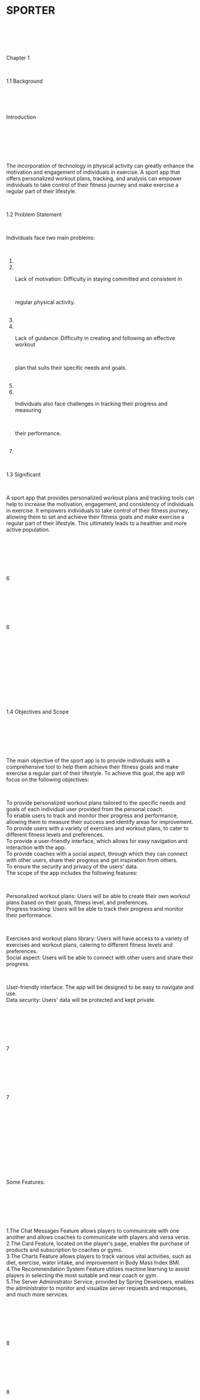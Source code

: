 # SPORTER
<div title="Page 7">&nbsp; &nbsp; &nbsp; &nbsp; &nbsp; &nbsp;&nbsp;<div>&nbsp; &nbsp; &nbsp; &nbsp; &nbsp; &nbsp; &nbsp; &nbsp;&nbsp;<div>&nbsp; &nbsp; &nbsp; &nbsp; &nbsp; &nbsp; &nbsp; &nbsp; &nbsp; &nbsp;&nbsp;<div>&nbsp; &nbsp; &nbsp; &nbsp; &nbsp; &nbsp; &nbsp; &nbsp; &nbsp; &nbsp; &nbsp; &nbsp;&nbsp;<p>Chapter 1</p>&nbsp; &nbsp; &nbsp; &nbsp; &nbsp; &nbsp; &nbsp; &nbsp; &nbsp; &nbsp; &nbsp; &nbsp;<p>1.1&nbsp;Background</p>&nbsp; &nbsp; &nbsp; &nbsp; &nbsp; &nbsp; &nbsp; &nbsp; &nbsp; &nbsp;&nbsp;</div>&nbsp; &nbsp; &nbsp; &nbsp; &nbsp; &nbsp; &nbsp; &nbsp; &nbsp; &nbsp;<div>&nbsp; &nbsp; &nbsp; &nbsp; &nbsp; &nbsp; &nbsp; &nbsp; &nbsp; &nbsp; &nbsp; &nbsp;&nbsp;<p>Introduction</p>&nbsp; &nbsp; &nbsp; &nbsp; &nbsp; &nbsp; &nbsp; &nbsp; &nbsp; &nbsp;&nbsp;</div>&nbsp; &nbsp; &nbsp; &nbsp; &nbsp; &nbsp; &nbsp; &nbsp;&nbsp;</div>&nbsp; &nbsp; &nbsp; &nbsp; &nbsp; &nbsp; &nbsp; &nbsp; &nbsp; &nbsp; &nbsp; &nbsp; &nbsp; &nbsp; &nbsp; &nbsp; &nbsp; &nbsp; &nbsp; &nbsp; &nbsp; &nbsp; &nbsp; &nbsp; &nbsp;<div>&nbsp; &nbsp; &nbsp; &nbsp; &nbsp; &nbsp; &nbsp; &nbsp; &nbsp; &nbsp;&nbsp;<div>&nbsp; &nbsp; &nbsp; &nbsp; &nbsp; &nbsp; &nbsp; &nbsp; &nbsp; &nbsp; &nbsp; &nbsp;&nbsp;<p>The incorporation of technology in physical activity can greatly enhance the motivation and engagement of individuals in exercise. A sport app that offers personalized workout plans, tracking, and analysis can empower individuals to take control of their fitness journey and make exercise a regular part of their lifestyle.</p>&nbsp; &nbsp; &nbsp; &nbsp; &nbsp; &nbsp; &nbsp; &nbsp; &nbsp; &nbsp; &nbsp; &nbsp;<p>1.2&nbsp;Problem Statement</p>&nbsp; &nbsp; &nbsp; &nbsp; &nbsp; &nbsp; &nbsp; &nbsp; &nbsp; &nbsp; &nbsp; &nbsp;<p>Individuals face two main problems:</p>&nbsp; &nbsp; &nbsp; &nbsp; &nbsp; &nbsp; &nbsp; &nbsp; &nbsp; &nbsp; &nbsp; &nbsp;<ol>
                    <li>&nbsp; &nbsp; &nbsp; &nbsp; &nbsp; &nbsp; &nbsp; &nbsp; &nbsp; &nbsp; &nbsp; &nbsp; &nbsp; &nbsp;&nbsp;</li>
                    <li>&nbsp; &nbsp; &nbsp; &nbsp; &nbsp; &nbsp; &nbsp; &nbsp; &nbsp; &nbsp; &nbsp; &nbsp; &nbsp; &nbsp; &nbsp; &nbsp;&nbsp;<p>Lack of motivation: Difficulty in staying committed and consistent in</p>&nbsp; &nbsp; &nbsp; &nbsp; &nbsp; &nbsp; &nbsp; &nbsp; &nbsp; &nbsp; &nbsp; &nbsp; &nbsp; &nbsp; &nbsp; &nbsp;<p>regular physical activity.</p>&nbsp; &nbsp; &nbsp; &nbsp; &nbsp; &nbsp; &nbsp; &nbsp; &nbsp; &nbsp; &nbsp; &nbsp; &nbsp; &nbsp;&nbsp;</li>
                    <li>&nbsp; &nbsp; &nbsp; &nbsp; &nbsp; &nbsp; &nbsp; &nbsp; &nbsp; &nbsp; &nbsp; &nbsp; &nbsp; &nbsp;</li>
                    <li>&nbsp; &nbsp; &nbsp; &nbsp; &nbsp; &nbsp; &nbsp; &nbsp; &nbsp; &nbsp; &nbsp; &nbsp; &nbsp; &nbsp; &nbsp; &nbsp;&nbsp;<p>Lack of guidance: Difficulty in creating and following an effective workout</p>&nbsp; &nbsp; &nbsp; &nbsp; &nbsp; &nbsp; &nbsp; &nbsp; &nbsp; &nbsp; &nbsp; &nbsp; &nbsp; &nbsp; &nbsp; &nbsp;<p>plan that suits their specific needs and goals.</p>&nbsp; &nbsp; &nbsp; &nbsp; &nbsp; &nbsp; &nbsp; &nbsp; &nbsp; &nbsp; &nbsp; &nbsp; &nbsp; &nbsp;&nbsp;</li>
                    <li>&nbsp; &nbsp; &nbsp; &nbsp; &nbsp; &nbsp; &nbsp; &nbsp; &nbsp; &nbsp; &nbsp; &nbsp; &nbsp; &nbsp;</li>
                    <li>&nbsp; &nbsp; &nbsp; &nbsp; &nbsp; &nbsp; &nbsp; &nbsp; &nbsp; &nbsp; &nbsp; &nbsp; &nbsp; &nbsp; &nbsp; &nbsp;&nbsp;<p>Individuals also face challenges in tracking their progress and measuring</p>&nbsp; &nbsp; &nbsp; &nbsp; &nbsp; &nbsp; &nbsp; &nbsp; &nbsp; &nbsp; &nbsp; &nbsp; &nbsp; &nbsp; &nbsp; &nbsp;<p>their performance.</p>&nbsp; &nbsp; &nbsp; &nbsp; &nbsp; &nbsp; &nbsp; &nbsp; &nbsp; &nbsp; &nbsp; &nbsp; &nbsp; &nbsp;&nbsp;</li>
                    <li>&nbsp; &nbsp; &nbsp; &nbsp; &nbsp; &nbsp; &nbsp; &nbsp; &nbsp; &nbsp; &nbsp; &nbsp;&nbsp;</li>
                </ol>&nbsp; &nbsp; &nbsp; &nbsp; &nbsp; &nbsp; &nbsp; &nbsp; &nbsp; &nbsp; &nbsp; &nbsp;<p>1.3&nbsp;Significant</p>&nbsp; &nbsp; &nbsp; &nbsp; &nbsp; &nbsp; &nbsp; &nbsp; &nbsp; &nbsp; &nbsp; &nbsp;<p>A sport app that provides personalized workout plans and tracking tools can help to increase the motivation, engagement, and consistency of individuals in exercise. It empowers individuals to take control of their fitness journey, allowing them to set and achieve their fitness goals and make exercise a regular part of their lifestyle. This ultimately leads to a healthier and more active population.</p>&nbsp; &nbsp; &nbsp; &nbsp; &nbsp; &nbsp; &nbsp; &nbsp; &nbsp; &nbsp;&nbsp;</div>&nbsp; &nbsp; &nbsp; &nbsp; &nbsp; &nbsp; &nbsp; &nbsp;&nbsp;</div>&nbsp; &nbsp; &nbsp; &nbsp; &nbsp; &nbsp; &nbsp; &nbsp; &nbsp; &nbsp; &nbsp; &nbsp; &nbsp; &nbsp; &nbsp; &nbsp; &nbsp; &nbsp; &nbsp; &nbsp; &nbsp; &nbsp; &nbsp; &nbsp; &nbsp;<div>&nbsp; &nbsp; &nbsp; &nbsp; &nbsp; &nbsp; &nbsp; &nbsp; &nbsp; &nbsp;&nbsp;<div>&nbsp; &nbsp; &nbsp; &nbsp; &nbsp; &nbsp; &nbsp; &nbsp; &nbsp; &nbsp; &nbsp; &nbsp;&nbsp;<p>6</p>&nbsp; &nbsp; &nbsp; &nbsp; &nbsp; &nbsp; &nbsp; &nbsp; &nbsp; &nbsp;&nbsp;</div>&nbsp; &nbsp; &nbsp; &nbsp; &nbsp; &nbsp; &nbsp; &nbsp;&nbsp;</div>&nbsp; &nbsp; &nbsp; &nbsp; &nbsp; &nbsp; &nbsp; &nbsp;<div>&nbsp; &nbsp; &nbsp; &nbsp; &nbsp; &nbsp; &nbsp; &nbsp; &nbsp; &nbsp;&nbsp;<div>&nbsp; &nbsp; &nbsp; &nbsp; &nbsp; &nbsp; &nbsp; &nbsp; &nbsp; &nbsp; &nbsp; &nbsp;&nbsp;<p>6</p>&nbsp; &nbsp; &nbsp; &nbsp; &nbsp; &nbsp; &nbsp; &nbsp; &nbsp; &nbsp;&nbsp;</div>&nbsp; &nbsp; &nbsp; &nbsp; &nbsp; &nbsp; &nbsp; &nbsp;&nbsp;</div>&nbsp; &nbsp; &nbsp; &nbsp; &nbsp; &nbsp;&nbsp;</div>&nbsp; &nbsp; &nbsp; &nbsp;&nbsp;</div>
<p>&nbsp; &nbsp; &nbsp; &nbsp;</p>
<div title="Page 8">&nbsp; &nbsp; &nbsp; &nbsp; &nbsp; &nbsp;&nbsp;<div>&nbsp; &nbsp; &nbsp; &nbsp; &nbsp; &nbsp; &nbsp; &nbsp;&nbsp;<div>&nbsp; &nbsp; &nbsp; &nbsp; &nbsp; &nbsp; &nbsp; &nbsp; &nbsp; &nbsp;&nbsp;<div>&nbsp; &nbsp; &nbsp; &nbsp; &nbsp; &nbsp; &nbsp; &nbsp; &nbsp; &nbsp; &nbsp; &nbsp;&nbsp;<p>1.4&nbsp;Objectives and Scope</p>&nbsp; &nbsp; &nbsp; &nbsp; &nbsp; &nbsp; &nbsp; &nbsp; &nbsp; &nbsp;&nbsp;</div>&nbsp; &nbsp; &nbsp; &nbsp; &nbsp; &nbsp; &nbsp; &nbsp;&nbsp;</div>&nbsp; &nbsp; &nbsp; &nbsp; &nbsp; &nbsp; &nbsp; &nbsp; &nbsp; &nbsp; &nbsp; &nbsp; &nbsp; &nbsp; &nbsp; &nbsp;&nbsp;<div>&nbsp; &nbsp; &nbsp; &nbsp; &nbsp; &nbsp; &nbsp; &nbsp; &nbsp; &nbsp;&nbsp;<div>&nbsp; &nbsp; &nbsp; &nbsp; &nbsp; &nbsp; &nbsp; &nbsp; &nbsp; &nbsp; &nbsp; &nbsp;&nbsp;<p>The main objective of the sport app is to provide individuals with a comprehensive tool to help them achieve their fitness goals and make exercise a regular part of their lifestyle. To achieve this goal, the app will focus on the following objectives:</p>&nbsp; &nbsp; &nbsp; &nbsp; &nbsp; &nbsp; &nbsp; &nbsp; &nbsp; &nbsp; &nbsp; &nbsp;<p>To provide personalized workout plans tailored to the specific needs and goals of each individual user provided from the personal coach.<br>To enable users to track and monitor their progress and performance, allowing them to measure their success and identify areas for improvement.<br>To provide users with a variety of exercises and workout plans, to cater to different fitness levels and preferences.<br>To provide a user-friendly interface, which allows for easy navigation and interaction with the app.<br>To provide coaches with a social aspect, through which they can connect with other users, share their progress and get inspiration from others.<br>To ensure the security and privacy of the users&apos; data.<br>The scope of the app includes the following features:</p>&nbsp; &nbsp; &nbsp; &nbsp; &nbsp; &nbsp; &nbsp; &nbsp; &nbsp; &nbsp; &nbsp; &nbsp;<p>Personalized workout plans: Users will be able to create their own workout plans based on their goals, fitness level, and preferences.<br>Progress tracking: Users will be able to track their progress and monitor their performance.</p>&nbsp; &nbsp; &nbsp; &nbsp; &nbsp; &nbsp; &nbsp; &nbsp; &nbsp; &nbsp; &nbsp; &nbsp;<p>Exercises and workout plans library: Users will have access to a variety of exercises and workout plans, catering to different fitness levels and preferences.<br>Social aspect: Users will be able to connect with other users and share their progress.</p>&nbsp; &nbsp; &nbsp; &nbsp; &nbsp; &nbsp; &nbsp; &nbsp; &nbsp; &nbsp; &nbsp; &nbsp;<p>User-friendly interface: The app will be designed to be easy to navigate and use.<br>Data security: Users&apos; data will be protected and kept private.</p>&nbsp; &nbsp; &nbsp; &nbsp; &nbsp; &nbsp; &nbsp; &nbsp; &nbsp; &nbsp;&nbsp;</div>&nbsp; &nbsp; &nbsp; &nbsp; &nbsp; &nbsp; &nbsp; &nbsp;&nbsp;</div>&nbsp; &nbsp; &nbsp; &nbsp; &nbsp; &nbsp; &nbsp; &nbsp;<div>&nbsp; &nbsp; &nbsp; &nbsp; &nbsp; &nbsp; &nbsp; &nbsp; &nbsp; &nbsp;&nbsp;<div>&nbsp; &nbsp; &nbsp; &nbsp; &nbsp; &nbsp; &nbsp; &nbsp; &nbsp; &nbsp; &nbsp; &nbsp;&nbsp;<p>7</p>&nbsp; &nbsp; &nbsp; &nbsp; &nbsp; &nbsp; &nbsp; &nbsp; &nbsp; &nbsp;&nbsp;</div>&nbsp; &nbsp; &nbsp; &nbsp; &nbsp; &nbsp; &nbsp; &nbsp;&nbsp;</div>&nbsp; &nbsp; &nbsp; &nbsp; &nbsp; &nbsp; &nbsp; &nbsp;<div>&nbsp; &nbsp; &nbsp; &nbsp; &nbsp; &nbsp; &nbsp; &nbsp; &nbsp; &nbsp;&nbsp;<div>&nbsp; &nbsp; &nbsp; &nbsp; &nbsp; &nbsp; &nbsp; &nbsp; &nbsp; &nbsp; &nbsp; &nbsp;&nbsp;<p>7</p>&nbsp; &nbsp; &nbsp; &nbsp; &nbsp; &nbsp; &nbsp; &nbsp; &nbsp; &nbsp;&nbsp;</div>&nbsp; &nbsp; &nbsp; &nbsp; &nbsp; &nbsp; &nbsp; &nbsp;&nbsp;</div>&nbsp; &nbsp; &nbsp; &nbsp; &nbsp; &nbsp;&nbsp;</div>&nbsp; &nbsp; &nbsp; &nbsp;&nbsp;</div>
<p>&nbsp; &nbsp; &nbsp; &nbsp;</p>
<div title="Page 9">&nbsp; &nbsp; &nbsp; &nbsp; &nbsp; &nbsp;&nbsp;<div>&nbsp; &nbsp; &nbsp; &nbsp; &nbsp; &nbsp; &nbsp; &nbsp;&nbsp;<div>&nbsp; &nbsp; &nbsp; &nbsp; &nbsp; &nbsp; &nbsp; &nbsp; &nbsp; &nbsp;&nbsp;<div>&nbsp; &nbsp; &nbsp; &nbsp; &nbsp; &nbsp; &nbsp; &nbsp; &nbsp; &nbsp; &nbsp; &nbsp;&nbsp;<p>Some Features:</p>&nbsp; &nbsp; &nbsp; &nbsp; &nbsp; &nbsp; &nbsp; &nbsp; &nbsp; &nbsp;&nbsp;</div>&nbsp; &nbsp; &nbsp; &nbsp; &nbsp; &nbsp; &nbsp; &nbsp;&nbsp;</div>&nbsp; &nbsp; &nbsp; &nbsp; &nbsp; &nbsp; &nbsp; &nbsp;<div>&nbsp; &nbsp; &nbsp; &nbsp; &nbsp; &nbsp; &nbsp; &nbsp; &nbsp; &nbsp;&nbsp;<div>&nbsp; &nbsp; &nbsp; &nbsp; &nbsp; &nbsp; &nbsp; &nbsp; &nbsp; &nbsp; &nbsp; &nbsp;&nbsp;<p>1.The Chat Messages Feature allows players to communicate with one another and allows coaches to communicate with players and versa verse. 2.The Card Feature, located on the player&apos;s page, enables the purchase of products and subscription to coaches or gyms.<br>3.The Charts Feature allows players to track various vital activities, such as diet, exercise, water intake, and improvement in Body Mass Index BMI. 4.The Recommendation System Feature utilizes machine learning to assist players in selecting the most suitable and near coach or gym.<br>5.The Server Administrator Service, provided by Spring Developers, enables the administrator to monitor and visualize server requests and responses, and much more services.</p>&nbsp; &nbsp; &nbsp; &nbsp; &nbsp; &nbsp; &nbsp; &nbsp; &nbsp; &nbsp;&nbsp;</div>&nbsp; &nbsp; &nbsp; &nbsp; &nbsp; &nbsp; &nbsp; &nbsp;&nbsp;</div>&nbsp; &nbsp; &nbsp; &nbsp; &nbsp; &nbsp; &nbsp; &nbsp;<div>&nbsp; &nbsp; &nbsp; &nbsp; &nbsp; &nbsp; &nbsp; &nbsp; &nbsp; &nbsp;&nbsp;<div>&nbsp; &nbsp; &nbsp; &nbsp; &nbsp; &nbsp; &nbsp; &nbsp; &nbsp; &nbsp; &nbsp; &nbsp;&nbsp;<p>8</p>&nbsp; &nbsp; &nbsp; &nbsp; &nbsp; &nbsp; &nbsp; &nbsp; &nbsp; &nbsp;&nbsp;</div>&nbsp; &nbsp; &nbsp; &nbsp; &nbsp; &nbsp; &nbsp; &nbsp;&nbsp;</div>&nbsp; &nbsp; &nbsp; &nbsp; &nbsp; &nbsp; &nbsp; &nbsp;<div>&nbsp; &nbsp; &nbsp; &nbsp; &nbsp; &nbsp; &nbsp; &nbsp; &nbsp; &nbsp;&nbsp;<div>&nbsp; &nbsp; &nbsp; &nbsp; &nbsp; &nbsp; &nbsp; &nbsp; &nbsp; &nbsp; &nbsp; &nbsp;&nbsp;<p>8</p>&nbsp; &nbsp; &nbsp; &nbsp; &nbsp; &nbsp; &nbsp; &nbsp; &nbsp; &nbsp;&nbsp;</div>&nbsp; &nbsp; &nbsp; &nbsp; &nbsp; &nbsp; &nbsp; &nbsp;&nbsp;</div>&nbsp; &nbsp; &nbsp; &nbsp; &nbsp; &nbsp;&nbsp;</div>&nbsp; &nbsp; &nbsp; &nbsp;&nbsp;</div>
<p>&nbsp; &nbsp; &nbsp; &nbsp;</p>
<div title="Page 10">&nbsp; &nbsp; &nbsp; &nbsp; &nbsp; &nbsp;&nbsp;<div>&nbsp; &nbsp; &nbsp; &nbsp; &nbsp; &nbsp; &nbsp; &nbsp;&nbsp;<div>&nbsp; &nbsp; &nbsp; &nbsp; &nbsp; &nbsp; &nbsp; &nbsp; &nbsp; &nbsp;&nbsp;<div>&nbsp; &nbsp; &nbsp; &nbsp; &nbsp; &nbsp; &nbsp; &nbsp; &nbsp; &nbsp; &nbsp; &nbsp;&nbsp;<p>Chapter 2</p>&nbsp; &nbsp; &nbsp; &nbsp; &nbsp; &nbsp; &nbsp; &nbsp; &nbsp; &nbsp;&nbsp;</div>&nbsp; &nbsp; &nbsp; &nbsp; &nbsp; &nbsp; &nbsp; &nbsp;&nbsp;</div>&nbsp; &nbsp; &nbsp; &nbsp; &nbsp; &nbsp; &nbsp; &nbsp; &nbsp; &nbsp; &nbsp; &nbsp; &nbsp; &nbsp; &nbsp; &nbsp;&nbsp;<div>&nbsp; &nbsp; &nbsp; &nbsp; &nbsp; &nbsp; &nbsp; &nbsp; &nbsp; &nbsp;&nbsp;<div>&nbsp; &nbsp; &nbsp; &nbsp; &nbsp; &nbsp; &nbsp; &nbsp; &nbsp; &nbsp; &nbsp; &nbsp;&nbsp;<p>Constraints and Earlier Coursework</p>&nbsp; &nbsp; &nbsp; &nbsp; &nbsp; &nbsp; &nbsp; &nbsp; &nbsp; &nbsp; &nbsp; &nbsp;<p>2.1&nbsp;Constraints Limitations</p>&nbsp; &nbsp; &nbsp; &nbsp; &nbsp; &nbsp; &nbsp; &nbsp; &nbsp; &nbsp; &nbsp; &nbsp;<p>2.1.1 Time Limitations<br>Building the software was a time-consuming process that involved learning new technologies, researching a topic, designing the user interface, and implementing the software on both the front-end and the back-end. Despite time constraints, certain constraints such as time constraints to search and implement the best libraries for specific attributes have been encountered.</p>&nbsp; &nbsp; &nbsp; &nbsp; &nbsp; &nbsp; &nbsp; &nbsp; &nbsp; &nbsp; &nbsp; &nbsp;<p>2.2&nbsp;Earlier Coursework<br>In terms of previous coursework, the development of this app has been heavily influenced</p>&nbsp; &nbsp; &nbsp; &nbsp; &nbsp; &nbsp; &nbsp; &nbsp; &nbsp; &nbsp; &nbsp; &nbsp;<p>by:</p>&nbsp; &nbsp; &nbsp; &nbsp; &nbsp; &nbsp; &nbsp; &nbsp; &nbsp; &nbsp;&nbsp;</div>&nbsp; &nbsp; &nbsp; &nbsp; &nbsp; &nbsp; &nbsp; &nbsp;&nbsp;</div>&nbsp; &nbsp; &nbsp; &nbsp; &nbsp; &nbsp; &nbsp; &nbsp; &nbsp; &nbsp; &nbsp; &nbsp; &nbsp; &nbsp; &nbsp; &nbsp; &nbsp; &nbsp; &nbsp; &nbsp; &nbsp; &nbsp; &nbsp; &nbsp; &nbsp;<div>&nbsp; &nbsp; &nbsp; &nbsp; &nbsp; &nbsp; &nbsp; &nbsp; &nbsp; &nbsp;&nbsp;<div>&nbsp; &nbsp; &nbsp; &nbsp; &nbsp; &nbsp; &nbsp; &nbsp; &nbsp; &nbsp; &nbsp; &nbsp;&nbsp;<ul>
                    <li>&nbsp; &nbsp; &nbsp; &nbsp; &nbsp; &nbsp; &nbsp; &nbsp; &nbsp; &nbsp; &nbsp; &nbsp; &nbsp; &nbsp;&nbsp;</li>
                    <li>&nbsp; &nbsp; &nbsp; &nbsp; &nbsp; &nbsp; &nbsp; &nbsp; &nbsp; &nbsp; &nbsp; &nbsp; &nbsp; &nbsp; &nbsp; &nbsp;&nbsp;<p> &nbsp;Object Oriented Programming (JAVA): Java Spring Boot was used to build the back end, applying many of the concepts learned in this course.</p>&nbsp; &nbsp; &nbsp; &nbsp; &nbsp; &nbsp; &nbsp; &nbsp; &nbsp; &nbsp; &nbsp; &nbsp; &nbsp; &nbsp;&nbsp;</li>
                    <li>&nbsp; &nbsp; &nbsp; &nbsp; &nbsp; &nbsp; &nbsp; &nbsp; &nbsp; &nbsp; &nbsp; &nbsp; &nbsp; &nbsp;</li>
                    <li>&nbsp; &nbsp; &nbsp; &nbsp; &nbsp; &nbsp; &nbsp; &nbsp; &nbsp; &nbsp; &nbsp; &nbsp; &nbsp; &nbsp; &nbsp; &nbsp;&nbsp;<p> &nbsp;Database design management: The database for this application is built using MySQL, and database design principles and concepts, such as dependencies, keys, and indexes, are applied.</p>&nbsp; &nbsp; &nbsp; &nbsp; &nbsp; &nbsp; &nbsp; &nbsp; &nbsp; &nbsp; &nbsp; &nbsp; &nbsp; &nbsp;&nbsp;</li>
                    <li>&nbsp; &nbsp; &nbsp; &nbsp; &nbsp; &nbsp; &nbsp; &nbsp; &nbsp; &nbsp; &nbsp; &nbsp; &nbsp; &nbsp;</li>
                    <li>&nbsp; &nbsp; &nbsp; &nbsp; &nbsp; &nbsp; &nbsp; &nbsp; &nbsp; &nbsp; &nbsp; &nbsp; &nbsp; &nbsp; &nbsp; &nbsp;&nbsp;<p> &nbsp;Web Development: Front-end HTML, CSS and JavaScript were used, this course provided a solid grounding in these languages and understanding and building APIs.</p>&nbsp; &nbsp; &nbsp; &nbsp; &nbsp; &nbsp; &nbsp; &nbsp; &nbsp; &nbsp; &nbsp; &nbsp; &nbsp; &nbsp;&nbsp;</li>
                    <li>&nbsp; &nbsp; &nbsp; &nbsp; &nbsp; &nbsp; &nbsp; &nbsp; &nbsp; &nbsp; &nbsp; &nbsp; &nbsp; &nbsp;</li>
                    <li>&nbsp; &nbsp; &nbsp; &nbsp; &nbsp; &nbsp; &nbsp; &nbsp; &nbsp; &nbsp; &nbsp; &nbsp; &nbsp; &nbsp; &nbsp; &nbsp;&nbsp;<p> &nbsp;Software Engineering: All aspects of software development, including requirements, architecture, and user acceptance have been covered and proven to be very useful in the development of this application.</p>&nbsp; &nbsp; &nbsp; &nbsp; &nbsp; &nbsp; &nbsp; &nbsp; &nbsp; &nbsp; &nbsp; &nbsp; &nbsp; &nbsp;&nbsp;</li>
                    <li>&nbsp; &nbsp; &nbsp; &nbsp; &nbsp; &nbsp; &nbsp; &nbsp; &nbsp; &nbsp; &nbsp; &nbsp; &nbsp; &nbsp;</li>
                    <li>&nbsp; &nbsp; &nbsp; &nbsp; &nbsp; &nbsp; &nbsp; &nbsp; &nbsp; &nbsp; &nbsp; &nbsp; &nbsp; &nbsp; &nbsp; &nbsp;&nbsp;<p> &nbsp;Critical Thinking Scientific Research: The research process and preparation for building this app was greatly influenced by the research skills and paper writing techniques learned in this course.</p>&nbsp; &nbsp; &nbsp; &nbsp; &nbsp; &nbsp; &nbsp; &nbsp; &nbsp; &nbsp; &nbsp; &nbsp; &nbsp; &nbsp;&nbsp;</li>
                    <li>&nbsp; &nbsp; &nbsp; &nbsp; &nbsp; &nbsp; &nbsp; &nbsp; &nbsp; &nbsp; &nbsp; &nbsp; &nbsp; &nbsp;</li>
                    <li>&nbsp; &nbsp; &nbsp; &nbsp; &nbsp; &nbsp; &nbsp; &nbsp; &nbsp; &nbsp; &nbsp; &nbsp; &nbsp; &nbsp; &nbsp; &nbsp;&nbsp;<p> &nbsp;In short, the development of this application has been greatly influenced by the knowledge and skills gained through various courses, such as object-oriented programming, database design, web development, software engineering, critical thinking, and scientific research. Despite the time constraints and limitations, the application has been successfully developed and implemented.</p>
                    </li>
                    <li>
                        <div class="page" title="Page 11">&nbsp; &nbsp; &nbsp; &nbsp; &nbsp; &nbsp;&nbsp;<div class="section" style="background-color: rgb(100.000000%, 84.300000%, 56.500000%);">&nbsp; &nbsp; &nbsp; &nbsp; &nbsp; &nbsp; &nbsp; &nbsp;&nbsp;<div class="layoutArea">&nbsp; &nbsp; &nbsp; &nbsp; &nbsp; &nbsp; &nbsp; &nbsp; &nbsp; &nbsp;&nbsp;<div class="column">&nbsp; &nbsp; &nbsp; &nbsp; &nbsp; &nbsp; &nbsp; &nbsp; &nbsp; &nbsp; &nbsp; &nbsp;&nbsp;<p><span style="font-size: 16.000000pt; font-family: 'Century Gothic,Bold'; color: rgb(69.800000%, 14.900000%, 0.000000%);">Why SPORTER is the best?</span></p>&nbsp; &nbsp; &nbsp; &nbsp; &nbsp; &nbsp; &nbsp; &nbsp; &nbsp; &nbsp; &nbsp; &nbsp;<p><span style="font-size: 12.000000pt; font-family: 'Century Gothic';">SPORTER is a full-featured sport app that stands out from the rest with its unique feature of providing users with the nearest gyms and coaches using a recommendation system. Not only does it provide personalized workout plans, tracking and analysis, but it also makes it easy for users to find and access physical activity resources in their local area, making it even more convenient for them to achieve their fitness goals and make exercise a regular part of their lifestyle.</span></p>&nbsp; &nbsp; &nbsp; &nbsp; &nbsp; &nbsp; &nbsp; &nbsp; &nbsp; &nbsp;&nbsp;</div>&nbsp; &nbsp; &nbsp; &nbsp; &nbsp; &nbsp; &nbsp; &nbsp;&nbsp;</div>&nbsp; &nbsp; &nbsp; &nbsp; &nbsp; &nbsp;&nbsp;</div>&nbsp; &nbsp; &nbsp; &nbsp;&nbsp;</div>&nbsp; &nbsp;<p>&nbsp; &nbsp; &nbsp; &nbsp; &nbsp; &nbsp; &nbsp; &nbsp; &nbsp; &nbsp; &nbsp; &nbsp;&nbsp;<br>&nbsp; &nbsp; &nbsp; &nbsp; &nbsp; &nbsp; &nbsp; &nbsp; &nbsp; &nbsp; &nbsp; &nbsp; &nbsp; &nbsp;&nbsp;</p>
                    </li>
                </ul>&nbsp; &nbsp; &nbsp; &nbsp; &nbsp; &nbsp; &nbsp; &nbsp; &nbsp; &nbsp;&nbsp;</div>&nbsp; &nbsp; &nbsp; &nbsp; &nbsp; &nbsp; &nbsp; &nbsp;&nbsp;</div>&nbsp; &nbsp; &nbsp; &nbsp; &nbsp; &nbsp;&nbsp;</div>&nbsp; &nbsp; &nbsp; &nbsp;&nbsp;</div>
<p>&nbsp; &nbsp;&nbsp;</p>
